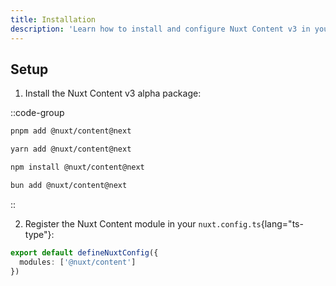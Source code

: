 ```yaml
---
title: Installation
description: 'Learn how to install and configure Nuxt Content v3 in your application.'
---
```


## Setup

1. Install the Nuxt Content v3 alpha package:

::code-group

```bash [pnpm]
pnpm add @nuxt/content@next
```

```bash [yarn]
yarn add @nuxt/content@next
```

```bash [npm]
npm install @nuxt/content@next
```

```bash [bun]
bun add @nuxt/content@next
```

::

2. Register the Nuxt Content module in your `nuxt.config.ts`{lang="ts-type"}:

```ts [nuxt.config.ts]
export default defineNuxtConfig({
  modules: ['@nuxt/content']
})
```

